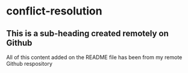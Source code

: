 # conflict-resolution

## This is a sub-heading created remotely on Github

All of this content added on the README file has been from my remote Github respository
